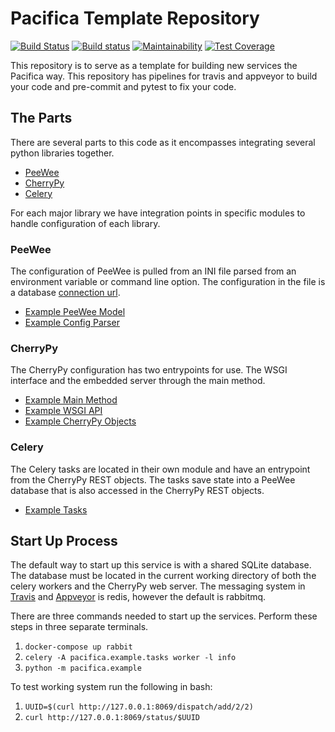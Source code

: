 # Pacifica Template Repository
[![Build Status](https://travis-ci.org/pacifica/template-repository.svg?branch=master)](https://travis-ci.org/pacifica/template-repository)
[![Build status](https://ci.appveyor.com/api/projects/status/eg2r1y37yvxi0b5p?svg=true)](https://ci.appveyor.com/project/dmlb2000/template-repository)
[![Maintainability](https://api.codeclimate.com/v1/badges/f2dba248b1a7966e5a49/maintainability)](https://codeclimate.com/github/pacifica/template-repository/maintainability)
[![Test Coverage](https://api.codeclimate.com/v1/badges/f2dba248b1a7966e5a49/test_coverage)](https://codeclimate.com/github/pacifica/template-repository/test_coverage)

This repository is to serve as a template for building new
services the Pacifica way. This repository has pipelines
for travis and appveyor to build your code and pre-commit
and pytest to fix your code.

## The Parts

There are several parts to this code as it encompasses
integrating several python libraries together.

 * [PeeWee](http://docs.peewee-orm.com/en/latest/)
 * [CherryPy](https://cherrypy.org/)
 * [Celery](http://www.celeryproject.org/)

For each major library we have integration points in
specific modules to handle configuration of each library.

### PeeWee

The configuration of PeeWee is pulled from an INI file parsed
from an environment variable or command line option. The
configuration in the file is a database
[connection url](http://docs.peewee-orm.com/en/latest/peewee/database.html#connecting-using-a-database-url).

 * [Example PeeWee Model](pacifica/example/orm.py)
 * [Example Config Parser](pacifica/example/config.py)

### CherryPy

The CherryPy configuration has two entrypoints for use. The
WSGI interface and the embedded server through the main
method.

 * [Example Main Method](pacifica/example/__main__.py)
 * [Example WSGI API](pacifica/example/wsgi.py)
 * [Example CherryPy Objects](pacifica/example/rest.py)

### Celery

The Celery tasks are located in their own module and have
an entrypoint from the CherryPy REST objects. The tasks
save state into a PeeWee database that is also accessed
in the CherryPy REST objects.

 * [Example Tasks](pacifica/example/tasks.py)

## Start Up Process

The default way to start up this service is with a shared
SQLite database. The database must be located in the
current working directory of both the celery workers and
the CherryPy web server. The messaging system in
[Travis](.travis.yml) and [Appveyor](appveyor.yml) is
redis, however the default is rabbitmq.

There are three commands needed to start up the services.
Perform these steps in three separate terminals.

 1. `docker-compose up rabbit`
 2. `celery -A pacifica.example.tasks worker -l info`
 3. `python -m pacifica.example`

To test working system run the following in bash:

 1. `UUID=$(curl http://127.0.0.1:8069/dispatch/add/2/2)`
 2. `curl http://127.0.0.1:8069/status/$UUID`
